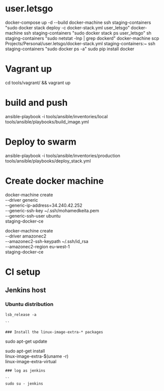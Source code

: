 # user.letsgo

docker-compose up -d --build
docker-machine ssh staging-containers "sudo docker stack deploy -c docker-stack.yml user_letsgo"
docker-machine ssh staging-containers "sudo docker stack ps user_letsgo"
sh staging-containers "sudo netstat -lnp | grep dockerd"
docker-machine scp Projects/Personal/user.letsgo/docker-stack.yml staging-containers:~
ssh staging-containers "sudo docker ps -a"
sudo pip install docker

# Vagrant up
cd tools/vagrant/ && vagrant up
# build and push
ansible-playbook -i tools/ansible/inventories/local  tools/ansible/playbooks/build_image.yml

# Deploy to swarm
ansible-playbook -i tools/ansible/inventories/production  tools/ansible/playbooks/deploy_stack.yml

# Create docker machine
docker-machine create \
  --driver generic \
  --generic-ip-address=34.240.42.252 \
  --generic-ssh-key ~/.ssh/mohamedkeita.pem \
  --generic-ssh-user ubuntu \
  staging-docker-ce
  
docker-machine create \
  --driver amazonec2 \
  --amazonec2-ssh-keypath ~/.ssh/id_rsa \
  --amazonec2-region eu-west-1 \
  staging-docker-ce 
  
# CI setup  

## Jenkins host

### Ubuntu distribution
```
lsb_release -a

``

### Install the linux-image-extra-* packages

```
sudo apt-get update

sudo apt-get install \
    linux-image-extra-$(uname -r) \
    linux-image-extra-virtual
```
### log as jenkins

``
sudo su - jenkins
```


